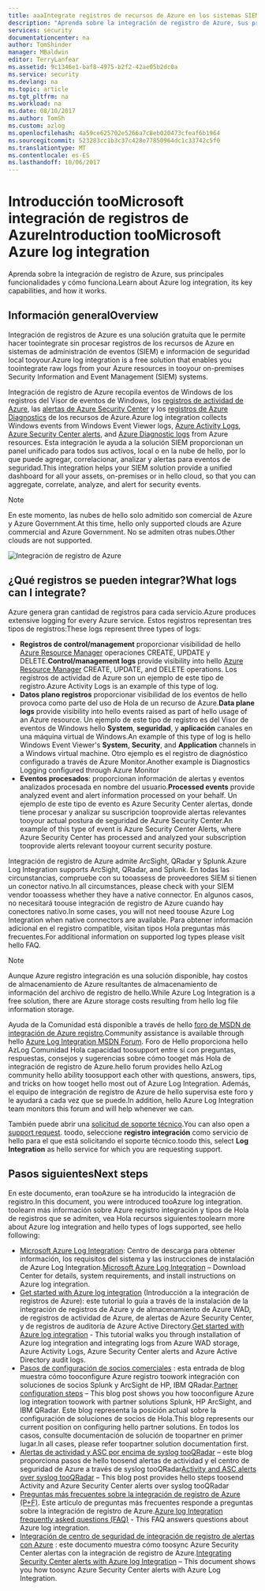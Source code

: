 ```yaml
---
title: aaaIntegrate registros de recursos de Azure en los sistemas SIEM | Documentos de Microsoft
description: "Aprenda sobre la integración de registro de Azure, sus principales funcionalidades y cómo funciona."
services: security
documentationcenter: na
author: TomShinder
manager: MBaldwin
editor: TerryLanfear
ms.assetid: 9c1346e1-baf8-4975-b2f2-42ae05b2dc0a
ms.service: security
ms.devlang: na
ms.topic: article
ms.tgt_pltfrm: na
ms.workload: na
ms.date: 08/10/2017
ms.author: TomSh
ms.custom: azlog
ms.openlocfilehash: 4a59ce625702e5266a7c8eb020473cfeaf6b1964
ms.sourcegitcommit: 523283cc1b3c37c428e77850964dc1c33742c5f0
ms.translationtype: MT
ms.contentlocale: es-ES
ms.lasthandoff: 10/06/2017
---
```

# <a name="introduction-toomicrosoft-azure-log-integration"></a><span data-ttu-id="7a7a7-103">Introducción tooMicrosoft integración de registros de Azure</span><span class="sxs-lookup"><span data-stu-id="7a7a7-103">Introduction tooMicrosoft Azure log integration</span></span>
<span data-ttu-id="7a7a7-104">Aprenda sobre la integración de registro de Azure, sus principales funcionalidades y cómo funciona.</span><span class="sxs-lookup"><span data-stu-id="7a7a7-104">Learn about Azure log integration, its key capabilities, and how it works.</span></span>

## <a name="overview"></a><span data-ttu-id="7a7a7-105">Información general</span><span class="sxs-lookup"><span data-stu-id="7a7a7-105">Overview</span></span>

<span data-ttu-id="7a7a7-106">Integración de registros de Azure es una solución gratuita que le permite hacer toointegrate sin procesar registros de los recursos de Azure en sistemas de administración de eventos (SIEM) e información de seguridad local tooyour.</span><span class="sxs-lookup"><span data-stu-id="7a7a7-106">Azure log integration is a free solution that enables you toointegrate raw logs from your Azure resources in tooyour on-premises Security Information and Event Management (SIEM) systems.</span></span>

<span data-ttu-id="7a7a7-107">Integración de registro de Azure recopila eventos de Windows de los registros del Visor de eventos de Windows, los [registros de actividad de Azure](../monitoring-and-diagnostics/monitoring-overview-activity-logs.md), las [alertas de Azure Security Center](../security-center/security-center-intro.md) y los [registros de Azure Diagnostics](../monitoring-and-diagnostics/monitoring-overview-of-diagnostic-logs.md) de los recursos de Azure.</span><span class="sxs-lookup"><span data-stu-id="7a7a7-107">Azure log integration collects Windows events from Windows Event Viewer logs, [Azure Activity Logs](../monitoring-and-diagnostics/monitoring-overview-activity-logs.md), [Azure Security Center alerts](../security-center/security-center-intro.md), and [Azure Diagnostic logs](../monitoring-and-diagnostics/monitoring-overview-of-diagnostic-logs.md) from Azure resources.</span></span> <span data-ttu-id="7a7a7-108">Esta integración le ayuda a la solución SIEM proporcionan un panel unificado para todos sus activos, local o en la nube de hello, por lo que puede agregar, correlacionar, analizar y alertas para eventos de seguridad.</span><span class="sxs-lookup"><span data-stu-id="7a7a7-108">This integration helps your SIEM solution provide a unified dashboard for all your assets, on-premises or in hello cloud, so that you can aggregate, correlate, analyze, and alert for security events.</span></span>

>[!NOTE]
<span data-ttu-id="7a7a7-109">En este momento, las nubes de hello solo admitido son comercial de Azure y Azure Government.</span><span class="sxs-lookup"><span data-stu-id="7a7a7-109">At this time, hello only supported clouds are Azure commercial and Azure Government.</span></span> <span data-ttu-id="7a7a7-110">No se admiten otras nubes.</span><span class="sxs-lookup"><span data-stu-id="7a7a7-110">Other clouds are not supported.</span></span>

![Integración de registro de Azure][1]

## <a name="what-logs-can-i-integrate"></a><span data-ttu-id="7a7a7-112">¿Qué registros se pueden integrar?</span><span class="sxs-lookup"><span data-stu-id="7a7a7-112">What logs can I integrate?</span></span>
<span data-ttu-id="7a7a7-113">Azure genera gran cantidad de registros para cada servicio.</span><span class="sxs-lookup"><span data-stu-id="7a7a7-113">Azure produces extensive logging for every Azure service.</span></span> <span data-ttu-id="7a7a7-114">Estos registros representan tres tipos de registros:</span><span class="sxs-lookup"><span data-stu-id="7a7a7-114">These logs represent three types of logs:</span></span>

* <span data-ttu-id="7a7a7-115">**Registros de control/management** proporcionar visibilidad de hello [Azure Resource Manager](../azure-resource-manager/resource-group-overview.md) operaciones CREATE, UPDATE y DELETE.</span><span class="sxs-lookup"><span data-stu-id="7a7a7-115">**Control/management logs** provide visibility into hello [Azure Resource Manager](../azure-resource-manager/resource-group-overview.md) CREATE, UPDATE, and DELETE operations.</span></span> <span data-ttu-id="7a7a7-116">Los registros de actividad de Azure son un ejemplo de este tipo de registro.</span><span class="sxs-lookup"><span data-stu-id="7a7a7-116">Azure Activity Logs is an example of this type of log.</span></span>
* <span data-ttu-id="7a7a7-117">**Datos plano registros** proporcionar visibilidad de los eventos de hello provoca como parte del uso de Hola de un recurso de Azure.</span><span class="sxs-lookup"><span data-stu-id="7a7a7-117">**Data plane logs** provide visibility into hello events raised as part of hello usage of an Azure resource.</span></span> <span data-ttu-id="7a7a7-118">Un ejemplo de este tipo de registro es del Visor de eventos de Windows hello **System**, **seguridad**, y **aplicación** canales en una máquina virtual de Windows.</span><span class="sxs-lookup"><span data-stu-id="7a7a7-118">An example of this type of log is hello Windows Event Viewer's **System**, **Security**, and **Application** channels in a Windows virtual machine.</span></span> <span data-ttu-id="7a7a7-119">Otro ejemplo es el registro de diagnóstico configurado a través de Azure Monitor.</span><span class="sxs-lookup"><span data-stu-id="7a7a7-119">Another example is  Diagnostics Logging configured through Azure Monitor</span></span>
* <span data-ttu-id="7a7a7-120">**Eventos procesados**: proporcionan información de alertas y eventos analizados procesada en nombre del usuario.</span><span class="sxs-lookup"><span data-stu-id="7a7a7-120">**Processed events** provide analyzed event and alert information processed on your behalf.</span></span> <span data-ttu-id="7a7a7-121">Un ejemplo de este tipo de evento es Azure Security Center alertas, donde tiene procesar y analizar su suscripción tooprovide alertas relevantes tooyour actual postura de seguridad de Azure Security Center.</span><span class="sxs-lookup"><span data-stu-id="7a7a7-121">An example of this type of event is Azure Security Center Alerts, where Azure Security Center has processed and analyzed your subscription tooprovide alerts relevant tooyour current security posture.</span></span>

<span data-ttu-id="7a7a7-122">Integración de registro de Azure admite ArcSight, QRadar y Splunk.</span><span class="sxs-lookup"><span data-stu-id="7a7a7-122">Azure Log Integration supports ArcSight, QRadar, and Splunk.</span></span> <span data-ttu-id="7a7a7-123">En todas las circunstancias, compruebe con su tooassess de proveedores SIEM si tienen un conector nativo.</span><span class="sxs-lookup"><span data-stu-id="7a7a7-123">In all circumstances, please check with your SIEM vendor tooassess whether they have a native connector.</span></span> <span data-ttu-id="7a7a7-124">En algunos casos, no necesitará toouse integración de registro de Azure cuando hay conectores nativo.</span><span class="sxs-lookup"><span data-stu-id="7a7a7-124">In some cases, you will not need toouse Azure Log Integration when native connectors are available.</span></span> <span data-ttu-id="7a7a7-125">Para obtener información adicional en el registro compatible, visitan tipos Hola preguntas más frecuentes.</span><span class="sxs-lookup"><span data-stu-id="7a7a7-125">For additional information on supported log types please visit hello FAQ.</span></span>

>[!NOTE]
<span data-ttu-id="7a7a7-126">Aunque Azure registro integración es una solución disponible, hay costos de almacenamiento de Azure resultantes de almacenamiento de información del archivo de registro de hello.</span><span class="sxs-lookup"><span data-stu-id="7a7a7-126">While Azure Log Integration is a free solution, there are Azure storage costs resulting from hello log file information storage.</span></span>

<span data-ttu-id="7a7a7-127">Ayuda de la Comunidad está disponible a través de hello [foro de MSDN de integración de Azure registro](https://social.msdn.microsoft.com/Forums/office/home?forum=AzureLogIntegration).</span><span class="sxs-lookup"><span data-stu-id="7a7a7-127">Community assistance is available through hello [Azure Log Integration MSDN Forum](https://social.msdn.microsoft.com/Forums/office/home?forum=AzureLogIntegration).</span></span> <span data-ttu-id="7a7a7-128">Foro de Hello proporciona hello AzLog Comunidad Hola capacidad toosupport entre sí con preguntas, respuestas, consejos y sugerencias sobre cómo tooget más Hola de integración de registro de Azure.</span><span class="sxs-lookup"><span data-stu-id="7a7a7-128">hello forum provides hello AzLog community hello ability toosupport each other with questions, answers, tips, and tricks on how tooget hello most out of Azure Log Integration.</span></span> <span data-ttu-id="7a7a7-129">Además, el equipo de integración de registro de Azure de hello supervisa este foro y le ayudará a cada vez que se puede.</span><span class="sxs-lookup"><span data-stu-id="7a7a7-129">In addition, hello Azure Log Integration team monitors this forum and will help whenever we can.</span></span>

<span data-ttu-id="7a7a7-130">También puede abrir una [solicitud de soporte técnico](../azure-supportability/how-to-create-azure-support-request.md).</span><span class="sxs-lookup"><span data-stu-id="7a7a7-130">You can also open a [support request](../azure-supportability/how-to-create-azure-support-request.md).</span></span> <span data-ttu-id="7a7a7-131">toodo, seleccione **registro integración** como servicio de hello para el que está solicitando el soporte técnico.</span><span class="sxs-lookup"><span data-stu-id="7a7a7-131">toodo this, select **Log Integration** as hello service for which you are requesting support.</span></span>

## <a name="next-steps"></a><span data-ttu-id="7a7a7-132">Pasos siguientes</span><span class="sxs-lookup"><span data-stu-id="7a7a7-132">Next steps</span></span>
<span data-ttu-id="7a7a7-133">En este documento, eran tooAzure se ha introducido la integración de registro.</span><span class="sxs-lookup"><span data-stu-id="7a7a7-133">In this document, you were introduced tooAzure log integration.</span></span> <span data-ttu-id="7a7a7-134">toolearn más información sobre Azure registro integración y tipos de Hola de registros que se admiten, vea Hola recursos siguientes:</span><span class="sxs-lookup"><span data-stu-id="7a7a7-134">toolearn more about Azure log integration and hello types of logs supported, see hello following:</span></span>

* <span data-ttu-id="7a7a7-135">[Microsoft Azure Log Integration](https://www.microsoft.com/download/details.aspx?id=53324): Centro de descarga para obtener información, los requisitos del sistema y las instrucciones de instalación de Azure Log Integration.</span><span class="sxs-lookup"><span data-stu-id="7a7a7-135">[Microsoft Azure Log Integration](https://www.microsoft.com/download/details.aspx?id=53324) – Download Center for details, system requirements, and install instructions on Azure log integration.</span></span>
* <span data-ttu-id="7a7a7-136">[Get started with Azure log integration](security-azure-log-integration-get-started.md) (Introducción a la integración de registros de Azure): este tutorial lo guía a través de la instalación de la integración de registros de Azure y de almacenamiento de Azure WAD, de registros de actividad de Azure, de alertas de Azure Security Center, y de registros de auditoría de Azure Active Directory.</span><span class="sxs-lookup"><span data-stu-id="7a7a7-136">[Get started with Azure log integration](security-azure-log-integration-get-started.md) - This tutorial walks you through installation of Azure log integration and integrating logs from Azure WAD storage, Azure Activity Logs, Azure Security Center alerts and Azure Active Directory audit logs.</span></span>
* <span data-ttu-id="7a7a7-137">[Pasos de configuración de socios comerciales](https://blogs.msdn.microsoft.com/azuresecurity/2016/08/23/azure-log-siem-configuration-steps/) : esta entrada de blog muestra cómo tooconfigure Azure registro toowork integración con soluciones de socios Splunk y ArcSight de HP, IBM QRadar.</span><span class="sxs-lookup"><span data-stu-id="7a7a7-137">[Partner configuration steps](https://blogs.msdn.microsoft.com/azuresecurity/2016/08/23/azure-log-siem-configuration-steps/) – This blog post shows you how tooconfigure Azure log integration toowork with partner solutions Splunk, HP ArcSight, and IBM QRadar.</span></span> <span data-ttu-id="7a7a7-138">Este blog representa la posición actual sobre la configuración de soluciones de socios de Hola.</span><span class="sxs-lookup"><span data-stu-id="7a7a7-138">This blog represents our current position on configuring hello partner solutions.</span></span> <span data-ttu-id="7a7a7-139">En todos los casos, consulte documentación de solución de toopartner en primer lugar.</span><span class="sxs-lookup"><span data-stu-id="7a7a7-139">In all cases, please refer toopartner solution documentation first.</span></span>
* <span data-ttu-id="7a7a7-140">[Alertas de actividad y ASC por encima de syslog tooQRadar](https://blogs.msdn.microsoft.com/azuresecurity/2016/09/24/integrate-azure-logs-to-qradar/) – este blog proporciona pasos de hello toosend alertas de actividad y el centro de seguridad de Azure a través de syslog tooQRadar</span><span class="sxs-lookup"><span data-stu-id="7a7a7-140">[Activity and ASC alerts over syslog tooQRadar](https://blogs.msdn.microsoft.com/azuresecurity/2016/09/24/integrate-azure-logs-to-qradar/) – This blog post provides hello steps toosend Activity and Azure Security Center alerts over syslog tooQRadar</span></span>
* <span data-ttu-id="7a7a7-141">[Preguntas más frecuentes sobre la integración de registro de Azure (P+F)](security-azure-log-integration-faq.md). Este artículo de preguntas más frecuentes responde a preguntas sobre la integración de registro de Azure.</span><span class="sxs-lookup"><span data-stu-id="7a7a7-141">[Azure log Integration frequently asked questions (FAQ)](security-azure-log-integration-faq.md) - This FAQ answers questions about Azure log integration.</span></span>
* <span data-ttu-id="7a7a7-142">[Integración de centro de seguridad de integración de registro de alertas con Azure](../security-center/security-center-integrating-alerts-with-log-integration.md) : este documento muestra cómo toosync Azure Security Center alertas con la integración de registro de Azure.</span><span class="sxs-lookup"><span data-stu-id="7a7a7-142">[Integrating Security Center alerts with Azure log Integration](../security-center/security-center-integrating-alerts-with-log-integration.md) – This document shows you how toosync Azure Security Center alerts with Azure Log Integration.</span></span>

<!--Image references-->
[1]: ./media/security-azure-log-integration-overview/azure-log-integration.png
